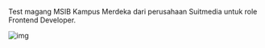 Test magang MSIB Kampus Merdeka dari perusahaan Suitmedia untuk role Frontend Developer.

![img](https://i.imgur.com/k91wjyq.png)